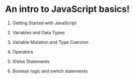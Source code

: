 # An intro to JavaScript basics!

1. Getting Started with JavaScript

2. Variables and Data Types

3. Variable Mutation and Type Coercion

4. Operators

5. if/else Statements

6. Boolean logic and switch statements